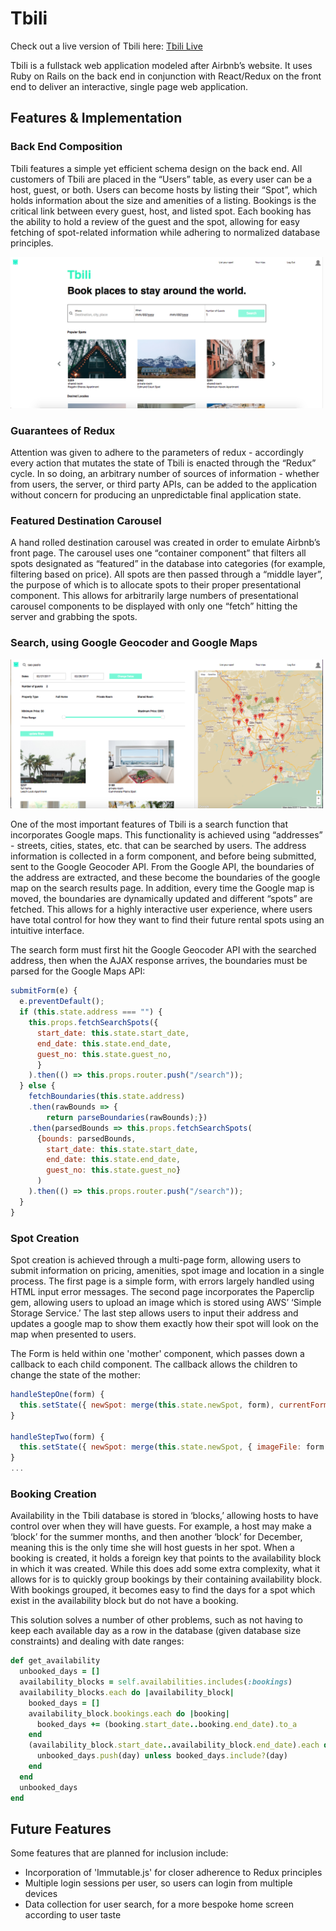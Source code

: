 # Tbili

Check out a live version of Tbili here:
[Tbili Live][tbili]

[tbili]: http://www.tbili.co/#/

 Tbili is a fullstack web application modeled after Airbnb’s website.
 It uses Ruby on Rails on the back end in conjunction with React/Redux
 on the front end to deliver an interactive,
 single page web application.

## Features & Implementation

### Back End Composition

Tbili features a simple yet efficient schema design on the back end.
All customers of Tbili are placed in the “Users” table, as every user can be a host,
guest, or both.  Users can become hosts by listing their “Spot”, which holds
information about the size and amenities of a listing.  Bookings is the critical
link between every guest, host, and listed spot.  Each booking has the ability to
hold a review of the guest and the spot, allowing for easy fetching of spot-related
information while adhering to normalized database principles.

<img src="./app/assets/images/githubhomepage.png" alt="Homescreen" style="width: 500px;"/>

### Guarantees of Redux

Attention was given to adhere to the parameters of redux - accordingly every
action that mutates the state of Tbili is enacted through the “Redux” cycle.
In so doing, an arbitrary number of sources of information - whether from
users, the server, or third party APIs, can be added to the application
without concern for producing an unpredictable final application state.


### Featured Destination Carousel

A hand rolled destination carousel was created in order to emulate Airbnb’s
front page.  The carousel uses one “container component” that filters all
spots designated as “featured” in the database into categories (for example,
filtering based on price).  All spots are then passed through a “middle layer”,
the purpose of which is to allocate spots to their proper presentational
component.  This allows for arbitrarily large numbers of presentational
carousel components to be displayed with only one “fetch” hitting the server and
grabbing the spots.



### Search, using Google Geocoder and Google Maps


<img src="./app/assets/images/searchresults.png" alt="search results" style="width: 500px;"/>

One of the most important features of Tbili is a search function that incorporates
Google maps.  This functionality is achieved using “addresses” - streets, cities,
states, etc. that can be searched by users.  The address information is
collected in a form component, and before being submitted, sent to the Google
Geocoder API.  From the Google API, the boundaries of the address are extracted,
and these become the boundaries of the google map on the search results page.
In addition, every time the Google map is moved, the boundaries are dynamically updated
and different “spots” are fetched.  This allows for a highly interactive user experience,
where users have total control for how they want
to find their future rental spots using an intuitive interface.

The search form must first hit the Google Geocoder API with the searched
address, then when the AJAX response arrives, the boundaries must be parsed
for the Google Maps API:

```javascript
submitForm(e) {
  e.preventDefault();
  if (this.state.address === "") {
    this.props.fetchSearchSpots({
      start_date: this.state.start_date,
      end_date: this.state.end_date,
      guest_no: this.state.guest_no,
      }
    ).then(() => this.props.router.push("/search"));
  } else {
    fetchBoundaries(this.state.address)
    .then(rawBounds => {
        return parseBoundaries(rawBounds);})
    .then(parsedBounds => this.props.fetchSearchSpots(
      {bounds: parsedBounds,
        start_date: this.state.start_date,
        end_date: this.state.end_date,
        guest_no: this.state.guest_no}
      )
    ).then(() => this.props.router.push("/search"));
  }
}
```

### Spot Creation

Spot creation is achieved through a multi-page form, allowing users to
submit information on pricing, amenities, spot image and location in a
single process.  The first page is a simple form, with errors largely
handled using HTML input error messages.  The second page incorporates
the Paperclip gem, allowing users to upload an image which is stored using
AWS’ ‘Simple Storage Service.’  The last step allows users to input their
address and updates a google map to show them exactly how their spot will
look on the map when presented to users.

The Form is held within one 'mother' component, which passes down a callback
to each child component.  The callback allows the children to change
the state of the mother:

```javascript
handleStepOne(form) {
  this.setState({ newSpot: merge(this.state.newSpot, form), currentForm: 1 });
}

handleStepTwo(form) {
  this.setState({ newSpot: merge(this.state.newSpot, { imageFile: form }), currentForm: 2 });
}
...
```

### Booking Creation

Availability in the Tbili database is stored in ‘blocks,’ allowing hosts
 to have control over when they will have guests.  For example, a host may
 make a ‘block’ for the summer months, and then another ‘block’ for
 December, meaning this is the only time she will host guests in her spot.
 When a booking is created, it holds a foreign key that points to the
 availability block in which it was created.  While this does add some
 extra complexity, what it allows for is to quickly group bookings by their
 containing availability block.  With bookings grouped, it becomes easy
 to find the days for a spot which exist in the availability block but
 do not have a booking.

This solution solves a number of other problems, such as not having to
keep each available day as a row in the database (given database size constraints)
and dealing with date ranges:

```Ruby
def get_availability
  unbooked_days = []
  availability_blocks = self.availabilities.includes(:bookings)
  availability_blocks.each do |availability_block|
    booked_days = []
    availability_block.bookings.each do |booking|
      booked_days += (booking.start_date..booking.end_date).to_a
    end
    (availability_block.start_date..availability_block.end_date).each do |day|
      unbooked_days.push(day) unless booked_days.include?(day)
    end
  end
  unbooked_days
end
```


## Future Features

Some features that are planned for inclusion include:

 * Incorporation of 'Immutable.js' for closer adherence to Redux principles
 * Multiple login sessions per user, so users can login from multiple devices
 * Data collection for user search, for a more bespoke home screen according to user taste
